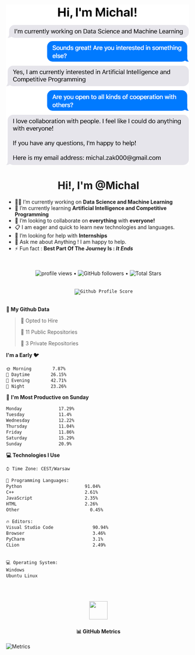 
<img align="center" src = "https://github.com/MichalZak17/MichalZak17/blob/main/Bubbles%20Github.png"/>

<h1 align="center">Hi!, I'm @Michal</h1>

- 👨‍💻 I’m currently working on **Data Science and Machine Learning**
- 🌱 I’m currently learning **Artificial Intelligence and Competitive Programming**
- 👥 I’m looking to collaborate on **everything** with **everyone!**
- 📋 I am eager and quick to learn new technologies and languages.
- 🤔 I’m looking for help with **Internships**
- 💬 Ask me about Anything ! I am happy to help.
- ⚡ Fun fact : **Best Part Of The Journey Is : *It Ends***

<br/>

<p align="center">
  <img src="https://gpvc.arturio.dev/MichalZak17" alt="profile views"> •  
  <img alt="GitHub followers" src="https://img.shields.io/github/followers/MichalZak17?label=Followers&style=social"> •   
  <img src="https://img.shields.io/github/stars/MichalZak17?label=Stars" alt="Total Stars">
</p>
<p align="center">
  <code>
    <img src="https://img.shields.io/badge/dynamic/json?label=Gitwar%20Profile%20Score&style=for-the-badge&color=ee6f57&logo=github&logoColor=white&query=score&url=http%3A%2F%2Fgitwar-jayant.herokuapp.com%2Fapi%2FMichalZak17" alt="Github Profile Score">
  </code>
</p>


**👦 My Github Data** 

 > 
> 💼 Opted to Hire
 > 
> 📜 11 Public Repositories 
 > 
> 🔑 3 Private Repositories  
 > 
**I'm a Early 🐦** 

```text
🌞 Morning        7.87% 
🌆 Daytime        26.15% 
🌃 Evening        42.71% 
🌙 Night          23.26%

```
📅 **I'm Most Productive on Sunday** 

```text
Monday              17.29% 
Tuesday             11.4% 
Wednesday           12.22% 
Thursday            11.04% 
Friday              11.86% 
Saturday            15.29% 
Sunday              20.9%

```
**💻 Technologies I Use**

```text
⌚︎ Time Zone: CEST/Warsaw

💬 Programming Languages: 
Python                        91.04% 
C++                           2.61% 
JavaScript                    2.35% 
HTML                          2.26% 
Other	                        0.45%

🔥 Editors: 
Visual Studio Code               90.94% 
Browser                          3.46% 
PyCharm                          3.1% 
CLion                            2.49%


💻 Operating System: 
Windows
Ubuntu Linux
```

<br>
<br>

<p align="center">
  <a href="https://github.com/JayantGoel001">
    <img height="50" width="50" src="https://cdn.jsdelivr.net/npm/simple-icons@3.0.1/icons/github.svg">  
  </a>
  <h4 align="center">📊 GitHub Metrics</h4>
</p>

![Metrics](https://metrics.lecoq.io/MichalZak17)

